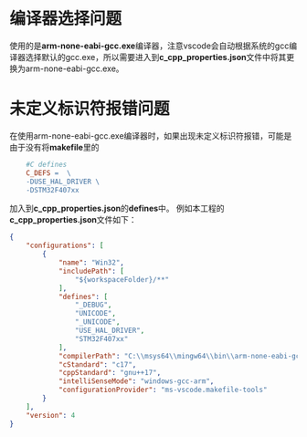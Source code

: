 # 编译器选择问题
使用的是**arm-none-eabi-gcc.exe**编译器，注意vscode会自动根据系统的gcc编译器选择默认的gcc.exe，所以需要进入到**c_cpp_properties.json**文件中将其更换为arm-none-eabi-gcc.exe。
# 未定义标识符报错问题
在使用arm-none-eabi-gcc.exe编译器时，如果出现未定义标识符报错，可能是由于没有将**makefile**里的
```makefile
    #C defines
    C_DEFS =  \
    -DUSE_HAL_DRIVER \
    -DSTM32F407xx
```
加入到**c_cpp_properties.json**的**defines**中。
例如本工程的**c_cpp_properties.json**文件如下：
```json
{
    "configurations": [
        {
            "name": "Win32",
            "includePath": [
                "${workspaceFolder}/**"
            ],
            "defines": [
                "_DEBUG",
                "UNICODE",
                "_UNICODE",
                "USE_HAL_DRIVER",
                "STM32F407xx"
            ],
            "compilerPath": "C:\\msys64\\mingw64\\bin\\arm-none-eabi-gcc.exe",
            "cStandard": "c17",
            "cppStandard": "gnu++17",
            "intelliSenseMode": "windows-gcc-arm",
            "configurationProvider": "ms-vscode.makefile-tools"
        }
    ],
    "version": 4
}
```
